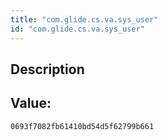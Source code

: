 ```yaml
---
title: "com.glide.cs.va.sys_user"
id: "com.glide.cs.va.sys_user"
---
```

## Description



## Value: 
```
0693f7082fb61410bd54d5f62799b661
```